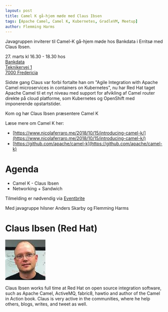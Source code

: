 ```yaml
---
layout: post
title: Camel K gå-hjem møde med Claus Ibsen
tags: [Apache Camel, Camel K, Kubernetes, GradleVM, Meetup]
author: Flemming Harms
---
```


Javagruppen inviterer til Camel-K gå-hjem møde hos Bankdata i Erritsø med Claus Ibsen. 

27\. marts kl 16.30 - 18.30 hos  
[Bankdata  
Teknikervej 1  
7000  Fredericia](https://goo.gl/maps/jRY2KVqE9aQ2)  


Sidste gang Claus var forbi fortalte han om "Agile Integration with Apache Camel microservices in containers on Kubernetes", nu har Red Hat taget Apache Camel til et nyt niveau med support for afvikling af Camel router direkte på cloud platforme, som Kubernetes og OpenShift med imponerende opstartstider.

Kom og hør Claus Ibsen præsentere Camel K

<!-- more -->
Læse mere om Camel K her:
- [https://www.nicolaferraro.me/2018/10/15/introducing-camel-k/](https://www.nicolaferraro.me/2018/10/15/introducing-camel-k/)
- [https://github.com/apache/camel-k](https://github.com/apache/camel-k)

# Agenda
- Camel K - Claus Ibsen
- Networking + Sandwich

Tilmelding er nødvendig via [Eventbrite](https://www.eventbrite.com/e/javagruppen-camel-k-ga-hjem-mde-tickets-58673156992)

Med javagruppe hilsner
Anders Skarby og Flemming Harms

# Claus Ibsen (Red Hat)
![](/assets/img/speakers/clausIbsen.jpg)

Claus Ibsen works full time at Red Hat on open source integration software, such as Apache Camel, ActiveMQ, fabric8, hawtio and author of the Camel in Action book. Claus is very active in the communities, where he help others, blogs, writes, and tweet as well.
